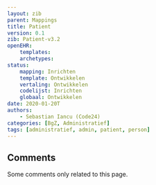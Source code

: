 ```yaml
---
layout: zib
parent: Mappings
title: Patient
version: 0.1
zib: Patient-v3.2
openEHR:
    templates: 
    archetypes: 
status:
    mapping: Inrichten
    template: Ontwikkelen
    vertaling: Ontwikkelen
    codelijst: Inrichten
    globaal: Ontwikkelen
date: 2020-01-20T
authors:
    - Sebastian Iancu (Code24)
categories: [BgZ, Administratief]
tags: [administratief, admin, patient, person]
---
```


<h2>Comments</h2>

Some comments only related to this page. 
